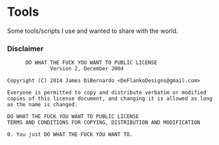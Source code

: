 # Tools

Some tools/scripts I use and wanted to share with the world. 


### Disclaimer

```
      DO WHAT THE FUCK YOU WANT TO PUBLIC LICENSE 
              Version 2, December 2004 

Copyright (C) 2014 James DiBernardo <DeFlankoDesigns@gmail.com> 

Everyone is permitted to copy and distribute verbatim or modified 
copies of this license document, and changing it is allowed as long 
as the name is changed. 
            
DO WHAT THE FUCK YOU WANT TO PUBLIC LICENSE 
TERMS AND CONDITIONS FOR COPYING, DISTRIBUTION AND MODIFICATION 

0. You just DO WHAT THE FUCK YOU WANT TO.
```
